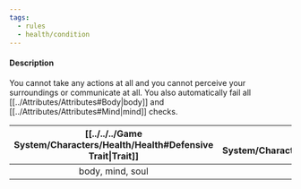 ```yaml
---
tags:
  - rules
  - health/condition
---
```

#### Description
You cannot take any actions at all and you cannot perceive your surroundings or communicate at all.
You also automatically fail all [[../Attributes/Attributes#Body|body]] and [[../Attributes/Attributes#Mind|mind]] checks.

| [[../../../Game System/Characters/Health/Health#Defensive Trait\|Trait]] | [[../../../Game System/Characters/Health/Health#Difficulty\|Difficulty]] | [[../../../Game System/Characters/Health/Health#Vector\|Vector]] | [[../../../Game System/Characters/Health/Health#Healing\|Healing]] | [[../../../Game System/Characters/Health/Health#Repeat\|Repeat (Incubation)]] | [[../../../Game System/Characters/Health/Health#TL, ML\|TL]] | [[../../../Game System/Characters/Health/Health#TL, ML\|ML]] |
| :----------------------------------------------------------------------: | :----------------------------------------------------------------------: | :--------------------------------------------------------------: | :----------------------------------------------------------------: | :---------------------------------------------------------------------------: | :----------------------------------------------------------: | :----------------------------------------------------------: |
|                             body, mind, soul                             |                                    -                                     |                                -                                 |                                 -                                  |                                       -                                       |                              -                               |                              -                               |
